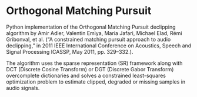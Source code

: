 # Orthogonal Matching Pursuit

Python implementation of the Orthogonal Matching Pursuit declipping algorithm by Amir Adler, Valentin Emiya, Maria Jafari, Michael Elad, Rémi Gribonval, et al. (“A constrained matching pursuit approach to audio declipping,” in
2011 IEEE International Conference on Acoustics, Speech and Signal
Processing ICASSP, May 2011, pp. 329–332.).

The algorithm uses the sparse representation (SR) framework along with DCT (Discrete Cosine Transform) or DGT (Discrete Gabor Transform) overcomplete dictionaries and solves a constrained least-squares optimization problem to estimate clipped, degraded or missing samples in audio signals.
